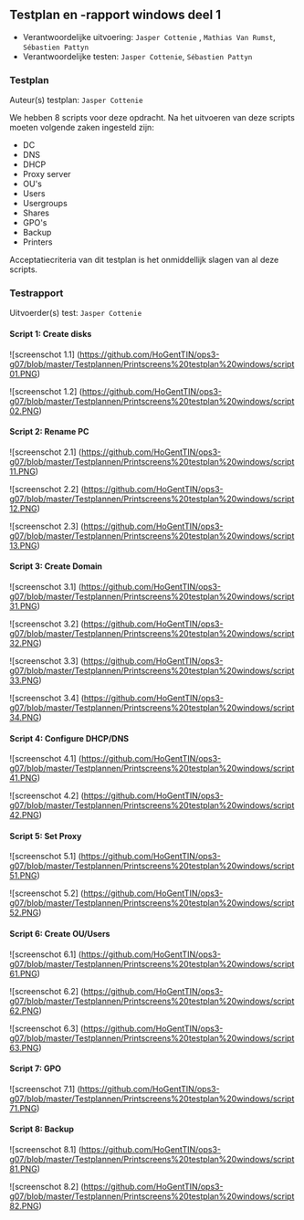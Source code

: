 ## Testplan en -rapport windows deel 1

* Verantwoordelijke uitvoering: `Jasper Cottenie` , `Mathias Van Rumst`, `Sébastien Pattyn`
* Verantwoordelijke testen: `Jasper Cottenie`, `Sébastien Pattyn`

### Testplan

Auteur(s) testplan: `Jasper Cottenie`

We hebben 8 scripts voor deze opdracht. Na het uitvoeren van deze scripts moeten volgende zaken ingesteld zijn:
* DC
* DNS
* DHCP
* Proxy server
* OU's
* Users
* Usergroups
* Shares
* GPO's
* Backup
* Printers

Acceptatiecriteria van dit testplan is het onmiddellijk slagen van al deze scripts.

### Testrapport

Uitvoerder(s) test: `Jasper Cottenie`

#### Script 1: Create disks

![screenschot 1.1] (https://github.com/HoGentTIN/ops3-g07/blob/master/Testplannen/Printscreens%20testplan%20windows/script01.PNG)

![screenschot 1.2] (https://github.com/HoGentTIN/ops3-g07/blob/master/Testplannen/Printscreens%20testplan%20windows/script02.PNG)

#### Script 2: Rename PC

![screenschot 2.1] (https://github.com/HoGentTIN/ops3-g07/blob/master/Testplannen/Printscreens%20testplan%20windows/script11.PNG)

![screenschot 2.2] (https://github.com/HoGentTIN/ops3-g07/blob/master/Testplannen/Printscreens%20testplan%20windows/script12.PNG)

![screenschot 2.3] (https://github.com/HoGentTIN/ops3-g07/blob/master/Testplannen/Printscreens%20testplan%20windows/script13.PNG)

#### Script 3: Create Domain

![screenschot 3.1] (https://github.com/HoGentTIN/ops3-g07/blob/master/Testplannen/Printscreens%20testplan%20windows/script31.PNG)

![screenschot 3.2] (https://github.com/HoGentTIN/ops3-g07/blob/master/Testplannen/Printscreens%20testplan%20windows/script32.PNG)

![screenschot 3.3] (https://github.com/HoGentTIN/ops3-g07/blob/master/Testplannen/Printscreens%20testplan%20windows/script33.PNG)

![screenschot 3.4] (https://github.com/HoGentTIN/ops3-g07/blob/master/Testplannen/Printscreens%20testplan%20windows/script34.PNG)

#### Script 4: Configure DHCP/DNS

![screenschot 4.1] (https://github.com/HoGentTIN/ops3-g07/blob/master/Testplannen/Printscreens%20testplan%20windows/script41.PNG)

![screenschot 4.2] (https://github.com/HoGentTIN/ops3-g07/blob/master/Testplannen/Printscreens%20testplan%20windows/script42.PNG)

#### Script 5: Set Proxy

![screenschot 5.1] (https://github.com/HoGentTIN/ops3-g07/blob/master/Testplannen/Printscreens%20testplan%20windows/script51.PNG)

![screenschot 5.2] (https://github.com/HoGentTIN/ops3-g07/blob/master/Testplannen/Printscreens%20testplan%20windows/script52.PNG)

#### Script 6: Create OU/Users

![screenschot 6.1] (https://github.com/HoGentTIN/ops3-g07/blob/master/Testplannen/Printscreens%20testplan%20windows/script61.PNG)

![screenschot 6.2] (https://github.com/HoGentTIN/ops3-g07/blob/master/Testplannen/Printscreens%20testplan%20windows/script62.PNG)

![screenschot 6.3] (https://github.com/HoGentTIN/ops3-g07/blob/master/Testplannen/Printscreens%20testplan%20windows/script63.PNG)

#### Script 7: GPO

![screenschot 7.1] (https://github.com/HoGentTIN/ops3-g07/blob/master/Testplannen/Printscreens%20testplan%20windows/script71.PNG)

#### Script 8: Backup

![screenschot 8.1] (https://github.com/HoGentTIN/ops3-g07/blob/master/Testplannen/Printscreens%20testplan%20windows/script81.PNG)

![screenschot 8.2] (https://github.com/HoGentTIN/ops3-g07/blob/master/Testplannen/Printscreens%20testplan%20windows/script82.PNG)

